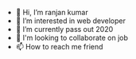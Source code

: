 - 👋 Hi, I’m ranjan kumar
- 👀 I’m interested in web developer
- 🌱 I’m currently pass out 2020
- 💞️ I'm looking to collaborate on job
- 📫 How to reach me friend

<!---
ranjankrr/ranjankrr is a ✨ special ✨ repository because its `README.md` (this file) appears on your GitHub profile.
You can click the Preview link to take a look at your changes.
--->
